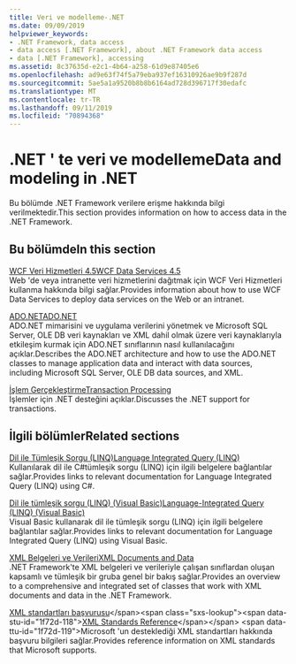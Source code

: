```yaml
---
title: Veri ve modelleme-.NET
ms.date: 09/09/2019
helpviewer_keywords:
- .NET Framework, data access
- data access [.NET Framework], about .NET Framework data access
- data [.NET Framework], accessing
ms.assetid: 8c37635d-e2c1-4b64-a258-61d9e87405e6
ms.openlocfilehash: ad9e63f74f5a79eba937ef16310926ae9b9f287d
ms.sourcegitcommit: 5ae5a1a9520b8b8b6164ad728d396717f30edafc
ms.translationtype: MT
ms.contentlocale: tr-TR
ms.lasthandoff: 09/11/2019
ms.locfileid: "70894368"
---
```

# <a name="data-and-modeling-in-net"></a><span data-ttu-id="1f72d-102">.NET ' te veri ve modelleme</span><span class="sxs-lookup"><span data-stu-id="1f72d-102">Data and modeling in .NET</span></span>

<span data-ttu-id="1f72d-103">Bu bölümde .NET Framework verilere erişme hakkında bilgi verilmektedir.</span><span class="sxs-lookup"><span data-stu-id="1f72d-103">This section provides information on how to access data in the .NET Framework.</span></span>  
  
## <a name="in-this-section"></a><span data-ttu-id="1f72d-104">Bu bölümde</span><span class="sxs-lookup"><span data-stu-id="1f72d-104">In this section</span></span>

 [<span data-ttu-id="1f72d-105">WCF Veri Hizmetleri 4.5</span><span class="sxs-lookup"><span data-stu-id="1f72d-105">WCF Data Services 4.5</span></span>](./wcf/index.md)  
 <span data-ttu-id="1f72d-106">Web 'de veya intranette veri hizmetlerini dağıtmak için WCF Veri Hizmetleri kullanma hakkında bilgi sağlar.</span><span class="sxs-lookup"><span data-stu-id="1f72d-106">Provides information about how to use WCF Data Services to deploy data services on the Web or an intranet.</span></span>  

 [<span data-ttu-id="1f72d-107">ADO.NET</span><span class="sxs-lookup"><span data-stu-id="1f72d-107">ADO.NET</span></span>](./adonet/index.md)  
 <span data-ttu-id="1f72d-108">ADO.NET mimarisini ve uygulama verilerini yönetmek ve Microsoft SQL Server, OLE DB veri kaynakları ve XML dahil olmak üzere veri kaynaklarıyla etkileşim kurmak için ADO.NET sınıflarının nasıl kullanılacağını açıklar.</span><span class="sxs-lookup"><span data-stu-id="1f72d-108">Describes the ADO.NET architecture and how to use the ADO.NET classes to manage application data and interact with data sources, including Microsoft SQL Server, OLE DB data sources, and XML.</span></span>  
  
 [<span data-ttu-id="1f72d-109">İşlem Gerçekleştirme</span><span class="sxs-lookup"><span data-stu-id="1f72d-109">Transaction Processing</span></span>](./transactions/index.md)  
 <span data-ttu-id="1f72d-110">İşlemler için .NET desteğini açıklar.</span><span class="sxs-lookup"><span data-stu-id="1f72d-110">Discusses the .NET support for transactions.</span></span>  
  
## <a name="related-sections"></a><span data-ttu-id="1f72d-111">İlgili bölümler</span><span class="sxs-lookup"><span data-stu-id="1f72d-111">Related sections</span></span>

 [<span data-ttu-id="1f72d-112">Dil ile Tümleşik Sorgu (LINQ)</span><span class="sxs-lookup"><span data-stu-id="1f72d-112">Language Integrated Query (LINQ)</span></span>](../../csharp/programming-guide/concepts/linq/index.md)  
 <span data-ttu-id="1f72d-113">Kullanılarak dil ile C#tümleşik sorgu (LINQ) için ilgili belgelere bağlantılar sağlar.</span><span class="sxs-lookup"><span data-stu-id="1f72d-113">Provides links to relevant documentation for Language Integrated Query (LINQ) using C#.</span></span>  
  
 [<span data-ttu-id="1f72d-114">Dil ile tümleşik sorgu (LINQ) (Visual Basic)</span><span class="sxs-lookup"><span data-stu-id="1f72d-114">Language-Integrated Query (LINQ) (Visual Basic)</span></span>](../../visual-basic/programming-guide/concepts/linq/index.md)  
 <span data-ttu-id="1f72d-115">Visual Basic kullanarak dil ile tümleşik sorgu (LINQ) için ilgili belgelere bağlantılar sağlar.</span><span class="sxs-lookup"><span data-stu-id="1f72d-115">Provides links to relevant documentation for Language Integrated Query (LINQ) using Visual Basic.</span></span>  
  
 [<span data-ttu-id="1f72d-116">XML Belgeleri ve Verileri</span><span class="sxs-lookup"><span data-stu-id="1f72d-116">XML Documents and Data</span></span>](../../standard/data/xml/index.md)  
 <span data-ttu-id="1f72d-117">.NET Framework'te XML belgeleri ve verileriyle çalışan sınıflardan oluşan kapsamlı ve tümleşik bir gruba genel bir bakış sağlar.</span><span class="sxs-lookup"><span data-stu-id="1f72d-117">Provides an overview to a comprehensive and integrated set of classes that work with XML documents and data in the .NET Framework.</span></span>  
  
 <span data-ttu-id="1f72d-118">[XML standartları başvurusu](https://docs.microsoft.com/previous-versions/dotnet/netframework-4.0/ms256177(v=vs.100))</span><span class="sxs-lookup"><span data-stu-id="1f72d-118">[XML Standards Reference](https://docs.microsoft.com/previous-versions/dotnet/netframework-4.0/ms256177(v=vs.100))</span></span>  
 <span data-ttu-id="1f72d-119">Microsoft 'un desteklediği XML standartları hakkında başvuru bilgileri sağlar.</span><span class="sxs-lookup"><span data-stu-id="1f72d-119">Provides reference information on XML standards that Microsoft supports.</span></span>  
